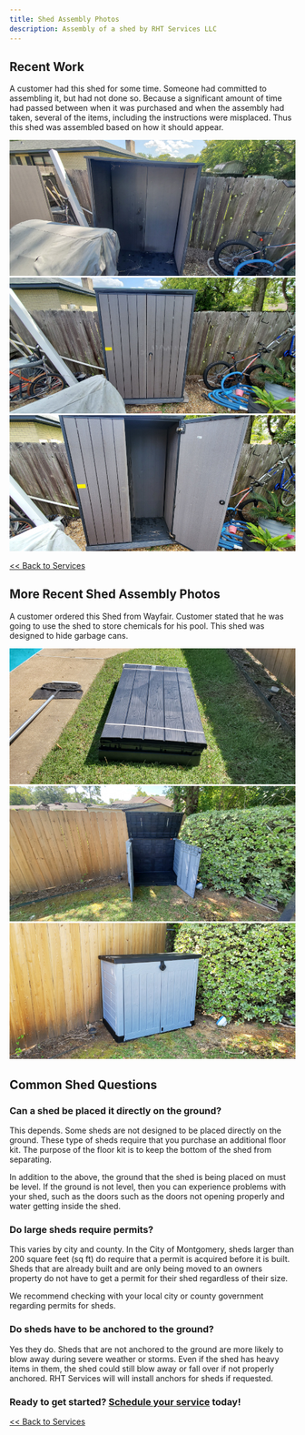 ```yaml
---
title: Shed Assembly Photos
description: Assembly of a shed by RHT Services LLC
---
```


## Recent Work

A customer had this shed for some time. Someone had committed to assembling it, but had not done so.
Because a significant amount of time had passed between when it was purchased and when the
assembly had taken, several of the items,
including the instructions were misplaced. Thus this shed was assembled based on how it should appear.

<div class="row my-2">
<div class="col-sm-12 col-lg-4 p-1">
<img src="/images/shed_20200926/20200926_121157T.jpg" alt="Shed assembly in progress">
</div>
<div class="col-sm-12 col-lg-4 p-1">
<img src="/images/shed_20200926/20200926_132218T.jpg" alt="Shed assembly completed" >
</div>
<div class="col-sm-12 col-lg-4 p-1">
<img src="/images/shed_20200926/20200926_132229T.jpg" alt="Shed assembly completed">
</div>
</div>

[<< Back to Services](/services)

## More Recent Shed Assembly Photos

A customer ordered this Shed from Wayfair. Customer stated that he was going to use the shed to store
chemicals for his pool. This shed was designed to hide garbage cans.

<div class="row my-2">
<div class="col-sm-12 col-lg-4 p-1">
<img src="/images/shed_20200926/20200926_105518T.jpg" alt="Shed just taken out of the box">
</div>
<div class="col-sm-12 col-lg-4 p-1">
<img src="/images/shed_20200926/20200926_113735T.jpg" alt="Shed fully opened after assembly">
</div>
<div class="col-sm-12 col-lg-4 p-1">
<img src="/images/shed_20200926/20200926_114049T.jpg" alt="Shed closed after assembly">
</div>
</div>

## Common Shed Questions

### Can a shed be placed it directly on the ground?

This depends. Some sheds are not designed to be placed directly on the ground. These type of sheds require
that you purchase an additional floor kit. The purpose of the floor kit is to keep the bottom of the shed
from separating.

In addition to the above, the ground that the shed is being placed on must be level. If the
ground is not level, then you can experience problems with your shed, such as the doors
such as the doors not opening properly and water getting inside the shed.

### Do large sheds require permits?

This varies by city and county.
In the City of Montgomery, sheds larger than 200 square feet (sq ft) do require that a permit
is acquired before it is built. Sheds that are already built and are only being moved to an owners property
do not have to get a permit for their shed regardless of their size.

We recommend checking with your local city or county government regarding permits for sheds.

### Do sheds have to be anchored to the ground?

Yes they do. Sheds that are not anchored to the ground are more likely to blow
away during severe weather or storms. Even if the shed has heavy items in 
them, the shed could still blow away or fall over if not properly anchored. RHT Services will 
will install anchors for sheds if requested.

<h3>Ready to get started? <a href="/request">Schedule your service</a> today!</h3>

[<< Back to Services](/services)
